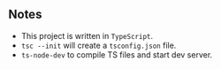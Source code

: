 ## Notes

- This project is written in `TypeScript`.
- `tsc --init` will create a `tsconfig.json` file.
- `ts-node-dev` to compile TS files and start dev server.
